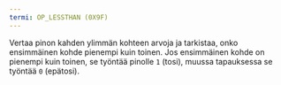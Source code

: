 ```yaml
---
termi: OP_LESSTHAN (0X9F)
---
```


Vertaa pinon kahden ylimmän kohteen arvoja ja tarkistaa, onko ensimmäinen kohde pienempi kuin toinen. Jos ensimmäinen kohde on pienempi kuin toinen, se työntää pinolle `1` (tosi), muussa tapauksessa se työntää `0` (epätosi).